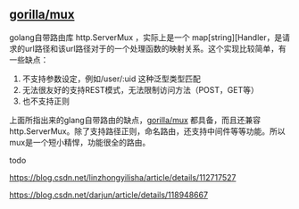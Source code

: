 ## [gorilla/mux](https://github.com/gorilla/mux) 

golang自带路由库 http.ServerMux ，实际上是一个 map[string][Handler，是请求的url路径和该url路径对于的一个处理函数的映射关系。这个实现比较简单，有一些缺点：

1. 不支持参数设定，例如/user/:uid 这种泛型类型匹配
2. 无法很友好的支持REST模式，无法限制访问方法（POST，GET等）
3. 也不支持正则

上面所指出来的glang自带路由的缺点，[gorilla/mux](https://github.com/gorilla/mux) 都具备，而且还兼容 http.ServerMux。除了支持路径正则，命名路由，还支持中间件等等功能。所以mux是一个短小精悍，功能很全的路由。

todo



https://blog.csdn.net/linzhongyilisha/article/details/112717527

https://blog.csdn.net/darjun/article/details/118948667



